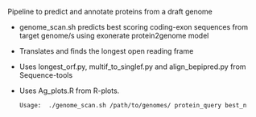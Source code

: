 
Pipeline to predict and annotate proteins from a draft genome

- genome_scan.sh predicts best scoring coding-exon sequences from target genome/s using exonerate protein2genome model
- Translates and finds the longest open reading frame 
- Uses longest_orf.py, multif_to_singlef.py and align_bepipred.py from Sequence-tools
- Uses Ag_plots.R from R-plots.


      Usage:  ./genome_scan.sh /path/to/genomes/ protein_query best_n
